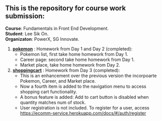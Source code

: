 ## This is the repository for course work submission:
**Course**: Fundamentals in Front End Development.
<br>**Student**: Lee Sik On.
<br>**Organizaton**: PowerX, SG Innovate.

1. [**pokemon**](pokemon/README.md) : Homework from Day 1 and Day 2 (completed):
    * Pokemon list, first take home homework from Day 1.
    * Career page: second take home homework from Day 1.
    * Market place, take home homework from Day 2.
2. [**shoppingcart**](shoppingcart/README.md) : Homework from Day 3 (completed):
    * This is an enhancement over the previous version the incorpoarte Pokemon, Career, and Market place.
    * Now a fourth item is added to the navigation menu to access shopping cart functionality.
	* A bonus feature is added: Add to cart button is disabled when quantity matches num of stock.
    * User registration is not included.  To register for a user, access https://ecomm-service.herokuapp.com/docs/#/auth/register
